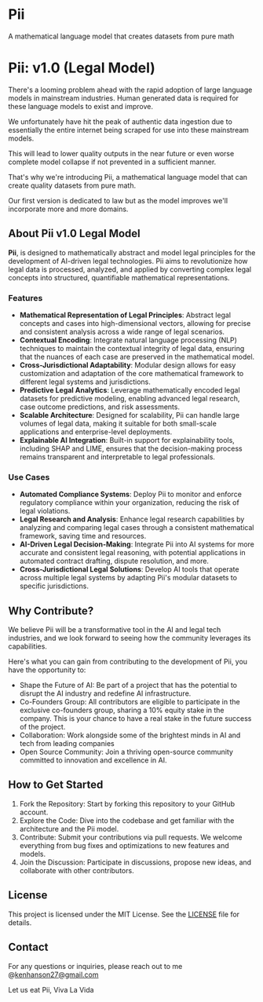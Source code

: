 # Pii
A mathematical language model that creates datasets from pure math

# Pii: v1.0 (Legal Model)

There's a looming problem ahead with the rapid adoption of large language models in mainstream industries. Human generated data is required for these language models to exist and improve. 

We unfortunately have hit the peak of authentic data ingestion due to essentially the entire internet being scraped for use into these mainstream models. 

This will lead to lower quality outputs in the near future or even worse complete model collapse if not prevented in a sufficient manner. 

That's why we're introducing Pii, a mathematical language model that can create quality datasets from pure math. 

Our first version is dedicated to law but as the model improves we'll incorporate more and more domains.

## About Pii v1.0 Legal Model 

**Pii**, is designed to mathematically abstract and model legal principles for the development of AI-driven legal technologies. Pii aims to revolutionize how legal data is processed, analyzed, and applied by converting complex legal concepts into structured, quantifiable mathematical representations.

### Features
- **Mathematical Representation of Legal Principles**: Abstract legal concepts and cases into high-dimensional vectors, allowing for precise and consistent analysis across a wide range of legal scenarios.
- **Contextual Encoding**: Integrate natural language processing (NLP) techniques to maintain the contextual integrity of legal data, ensuring that the nuances of each case are preserved in the mathematical model.
- **Cross-Jurisdictional Adaptability**: Modular design allows for easy customization and adaptation of the core mathematical framework to different legal systems and jurisdictions.
- **Predictive Legal Analytics**: Leverage mathematically encoded legal datasets for predictive modeling, enabling advanced legal research, case outcome predictions, and risk assessments.
- **Scalable Architecture**: Designed for scalability, Pii can handle large volumes of legal data, making it suitable for both small-scale applications and enterprise-level deployments.
- **Explainable AI Integration**: Built-in support for explainability tools, including SHAP and LIME, ensures that the decision-making process remains transparent and interpretable to legal professionals.

### Use Cases
- **Automated Compliance Systems**: Deploy Pii to monitor and enforce regulatory compliance within your organization, reducing the risk of legal violations.
- **Legal Research and Analysis**: Enhance legal research capabilities by analyzing and comparing legal cases through a consistent mathematical framework, saving time and resources.
- **AI-Driven Legal Decision-Making**: Integrate Pii into AI systems for more accurate and consistent legal reasoning, with potential applications in automated contract drafting, dispute resolution, and more.
- **Cross-Jurisdictional Legal Solutions**: Develop AI tools that operate across multiple legal systems by adapting Pii's modular datasets to specific jurisdictions.

## Why Contribute?

We believe Pii will be a transformative tool in the AI and legal tech industries, and we look forward to seeing how the community leverages its capabilities.

Here's what you can gain from contributing to the development of Pii, you have the opportunity to:

- Shape the Future of AI: Be part of a project that has the potential to disrupt the AI industry and redefine AI infrastructure.
- Co-Founders Group: All contributors are eligible to participate in the exclusive co-founders group, sharing a 10% equity stake in the company. This is your chance to have a real stake in the future success of the project.
- Collaboration: Work alongside some of the brightest minds in AI and tech from leading companies 
- Open Source Community: Join a thriving open-source community committed to innovation and excellence in AI.

## How to Get Started
1. Fork the Repository: Start by forking this repository to your GitHub account.
2. Explore the Code: Dive into the codebase and get familiar with the architecture and the Pii model.
3. Contribute: Submit your contributions via pull requests. We welcome everything from bug fixes and optimizations to new features and models.
4. Join the Discussion: Participate in discussions, propose new ideas, and collaborate with other contributors.

## License
This project is licensed under the MIT License. See the [LICENSE](./LICENSE) file for details.

## Contact
For any questions or inquiries, please reach out to me @kenhanson27@gmail.com

Let us eat Pii, Viva La Vida
